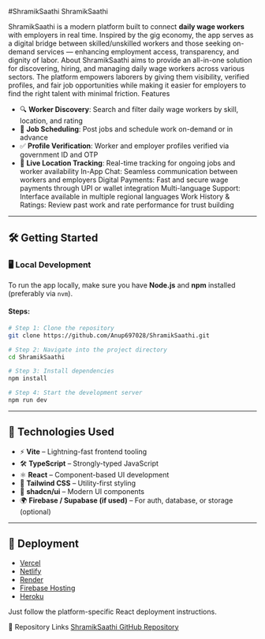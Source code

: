 #ShramikSaathi
 ShramikSaathi

ShramikSaathi is a modern platform built to connect **daily wage workers** with employers in real time. Inspired by the gig economy, the app serves as a digital bridge between skilled/unskilled workers and those seeking on-demand services — enhancing employment access, transparency, and dignity of labor.
About
ShramikSaathi aims to provide an all-in-one solution for discovering, hiring, and managing daily wage workers across various sectors. The platform empowers laborers by giving them visibility, verified profiles, and fair job opportunities while making it easier for employers to find the right talent with minimal friction.
Features

* 🔍 **Worker Discovery**: Search and filter daily wage workers by skill, location, and rating
* 📆 **Job Scheduling**: Post jobs and schedule work on-demand or in advance
* ✅ **Profile Verification**: Worker and employer profiles verified via government ID and OTP
* 📍 **Live Location Tracking**: Real-time tracking for ongoing jobs and worker availability
In-App Chat: Seamless communication between workers and employers
Digital Payments: Fast and secure wage payments through UPI or wallet integration
Multi-language Support: Interface available in multiple regional languages
Work History & Ratings: Review past work and rate performance for trust building

---

## 🛠️ Getting Started

### 🖥️ Local Development

To run the app locally, make sure you have **Node.js** and **npm** installed (preferably via `nvm`).

#### Steps:

```bash
# Step 1: Clone the repository
git clone https://github.com/Anup697028/ShramikSaathi.git

# Step 2: Navigate into the project directory
cd ShramikSaathi

# Step 3: Install dependencies
npm install

# Step 4: Start the development server
npm run dev
```

---

## 🧰 Technologies Used

* ⚡ **Vite** – Lightning-fast frontend tooling
* 🛠️ **TypeScript** – Strongly-typed JavaScript
* ⚛️ **React** – Component-based UI development
* 🎨 **Tailwind CSS** – Utility-first styling
* 🧩 **shadcn/ui** – Modern UI components
* 🌍 **Firebase / Supabase (if used)** – For auth, database, or storage (optional)

---

## 🚀 Deployment



* [Vercel](https://vercel.com)
* [Netlify](https://netlify.com)
* [Render](https://render.com)
* [Firebase Hosting](https://firebase.google.com/products/hosting)
* [Heroku](https://heroku.com)

Just follow the platform-specific React deployment instructions.


🔗 Repository Links
 [ShramikSaathi GitHub Repository](https://github.com/Anup697028/ShramikSaathi)
